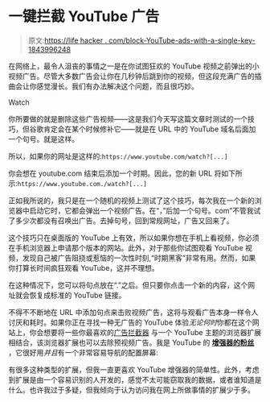# 一键拦截 YouTube 广告

> 原文:[https://life hacker . com/block-YouTube-ads-with-a-single-key-1843996248](https://lifehacker.com/block-youtube-ads-with-a-single-keystroke-1843996248)

在网络上，最令人沮丧的事情之一是在你试图狂欢的 YouTube 视频之前弹出的小视频广告。尽管大多数广告会让你在几秒钟后跳到你的视频，但这段充满广告的插曲会让你感觉漫长。我们有办法解决这个问题，而且很巧妙。

Watch

你所要做的就是删除这些广告视频——这是我们今天写这篇文章时测试的一个技巧，但谷歌肯定会在某个时候修补它——就是在 URL 中的 YouTube 域名后面加一个句号。就是这样。

所以，如果你的网址是这样的:`https://www.youtube.com/watch?[...]`

你会想在 youtube.com 结束后添加一个时期。因此，您的新 URL 将如下所示:`https://www.youtube.com./watch?[...]`

正如我所说的，我只是在一个随机的视频上测试了这个技巧，每次我在一个新的浏览器中启动它时，它都会弹出一个视频广告。在“，”后加一个句号。com”不管我试了多少次都没有召唤出广告。去掉句号，回到常规网址，广告又回来了。

这个技巧只在桌面版的 YouTube 上有效，所以如果你想在手机上看视频，你必须在手机浏览器上申请那个版本的网站。此外，对于那些你试图观看 YouTube 视频，发现自己被广告阻挠或惹恼的一次性时刻,“时期黑客”非常有用。然而，如果你打算长时间疯狂观看 YouTube，这并不理想。

在这种情况下，您可以将句点放在“.”之后。但只要你点击一个新的内容，这个网址就会恢复成标准的 YouTube 链接。

不得不不断地在 URL 中添加句点来击败视频广告，这将与观看广告本身一样令人讨厌和耗时。如果你正在寻找一种无广告的 YouTube 体验*无论何时*你都在这个网站上，你会想要将一些你最喜欢的[广告拦截器](https://github.com/gorhill/uBlock) 与一个 YouTube 主题的浏览器扩展相结合，该浏览器扩展也可以去除预视频广告。我是 YouTube 的 [**增强器的粉丝**](https://www.mrfdev.com/enhancer-for-youtube) ，它很好用*并且*有一个非常容易导航的配置屏幕:

有很多这种类型的扩展，但我一直更喜欢 YouTube 增强器的简单性。此外，考虑到扩展是由一个容易识别的人开发的，感觉不太可能窃取我的数据，或者谁知道是什么。也许我过于多疑，但我倾向于认为访问我在网上所做事情的扩展少于多。